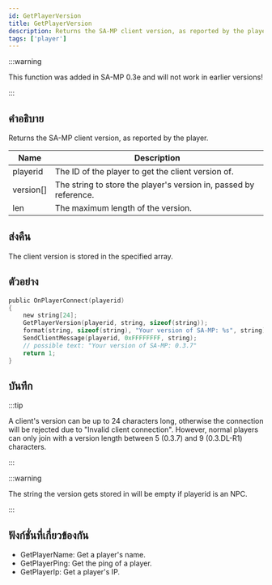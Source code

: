 ```yaml
---
id: GetPlayerVersion
title: GetPlayerVersion
description: Returns the SA-MP client version, as reported by the player.
tags: ['player']
---
```


:::warning

This function was added in SA-MP 0.3e and will not work in earlier versions!

:::

## คำอธิบาย

Returns the SA-MP client version, as reported by the player.


| Name | Description |
|------|-------------|
|playerid | The ID of the player to get the client version of.|
|version[] | The string to store the player's version in, passed by reference.|
|len | The maximum length of the version.|


## ส่งคืน

 The client version is stored in the specified array.


## ตัวอย่าง


```c
public OnPlayerConnect(playerid)
{
    new string[24];
    GetPlayerVersion(playerid, string, sizeof(string));
    format(string, sizeof(string), "Your version of SA-MP: %s", string);
    SendClientMessage(playerid, 0xFFFFFFFF, string);
    // possible text: "Your version of SA-MP: 0.3.7"
    return 1;
}
```


## บันทึก

:::tip


A client's version can be up to 24 characters long, otherwise the connection will be rejected due to "Invalid client connection". However, normal players can only join with a version length between 5 (0.3.7) and 9 (0.3.DL-R1) characters.


:::


:::warning

The string the version gets stored in will be empty if playerid is an NPC.

:::


## ฟังก์ชั่นที่เกี่ยวข้องกัน


-  GetPlayerName: Get a player's name.
-  GetPlayerPing: Get the ping of a player.
-  GetPlayerIp: Get a player's IP.
